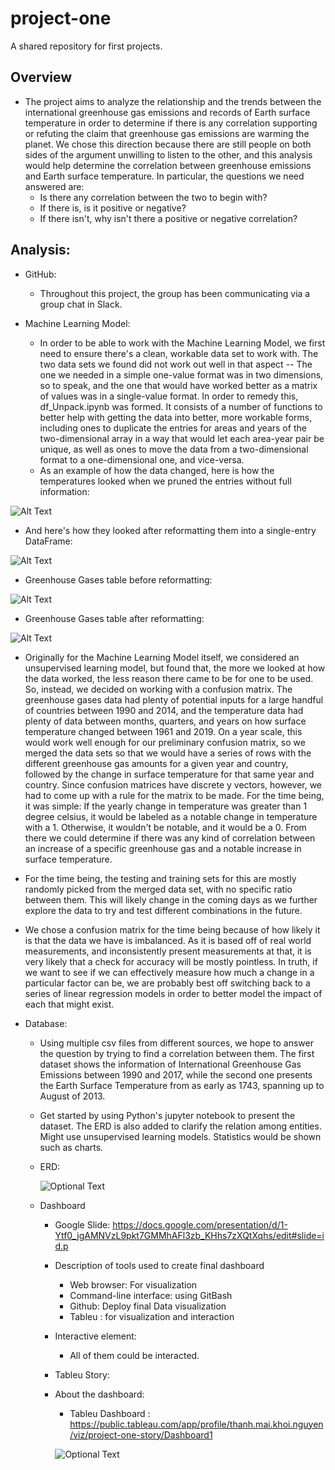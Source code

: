 # project-one
A shared repository for first projects.

## Overview

- The project aims to analyze the relationship and the trends between the international greenhouse gas emissions and records of Earth surface temperature in order to determine if there is any correlation supporting or refuting the claim that greenhouse gas emissions are warming the planet. We chose this direction because there are still people on both sides of the argument unwilling to listen to the other, and this analysis would help determine the correlation between greenhouse emissions and Earth surface temperature. In particular, the questions we need answered are:
  - Is there any correlation between the two to begin with?
  - If there is, is it positive or negative?
  - If there isn't, why isn't there a positive or negative correlation?

## Analysis:

- GitHub:
  - Throughout this project, the group has been communicating via a group chat in Slack.

- Machine Learning Model:
  - In order to be able to work with the Machine Learning Model, we first need to ensure there's a clean, workable data set to work with. The two data sets we found did not work out well in that aspect -- The one we needed in a simple one-value format was in two dimensions, so to speak, and the one that would have worked better as a matrix of values was in a single-value format. In order to remedy this, df_Unpack.ipynb was formed. It consists of a number of functions to better help with getting the data into better, more workable forms, including ones to duplicate the entries for areas and years of the two-dimensional array in a way that would let each area-year pair be unique, as well as ones to move the data from a two-dimensional format to a one-dimensional one, and vice-versa.
  - As an example of how the data changed, here is how the temperatures looked when we pruned the entries without full information:

![Alt Text](https://raw.githubusercontent.com/SirNancyTheNegative/project-one/main/Resources/Images/Tempdata_Before.png)

  - And here's how they looked after reformatting them into a single-entry DataFrame:

![Alt Text](https://raw.githubusercontent.com/SirNancyTheNegative/project-one/main/Resources/Images/Tempdata_After.png)

  - Greenhouse Gases table before reformatting:

![Alt Text](https://raw.githubusercontent.com/SirNancyTheNegative/project-one/main/Resources/Images/Gasdata_Before.png)

  - Greenhouse Gases table after reformatting:

![Alt Text](https://raw.githubusercontent.com/SirNancyTheNegative/project-one/main/Resources/Images/Gasdata_After.png)

  - Originally for the Machine Learning Model itself, we considered an unsupervised learning model, but found that, the more we looked at how the data worked, the less reason there came to be for one to be used. So, instead, we decided on working with a confusion matrix. The greenhouse gases data had plenty of potential inputs for a large handful of countries between 1990 and 2014, and the temperature data had plenty of data between months, quarters, and years on how surface temperature changed between 1961 and 2019. On a year scale, this would work well enough for our preliminary confusion matrix, so we merged the data sets so that we would have a series of rows with the different greenhouse gas amounts for a given year and country, followed by the change in surface temperature for that same year and country. Since confusion matrices have discrete y vectors, however, we had to come up with a rule for the matrix to be made. For the time being, it was simple: If the yearly change in temperature was greater than 1 degree celsius, it would be labeled as a notable change in temperature with a 1. Otherwise, it wouldn't be notable, and it would be a 0. From there we could determine if there was any kind of correlation between an increase of a specific greenhouse gas and a notable increase in surface temperature.
  - For the time being, the testing and training sets for this are mostly randomly picked from the merged data set, with no specific ratio between them. This will likely change in the coming days as we further explore the data to try and test different combinations in the future.
  - We chose a confusion matrix for the time being because of how likely it is that the data we have is imbalanced. As it is based off of real world measurements, and inconsistently present measurements at that, it is very likely that a check for accuracy will be mostly pointless. In truth, if we want to see if we can effectively measure how much a change in a particular factor can be, we are probably best off switching back to a series of linear regression models in order to better model the impact of each that might exist.
  
- Database:
  - Using multiple csv files from different sources, we hope to answer the question by trying to find a correlation between them. The first dataset shows the information of International Greenhouse Gas Emissions between 1990 and 2017, while the second one presents the Earth Surface Temperature from as early as 1743, spanning up to August of 2013.

  - Get started by using Python's jupyter notebook to present the dataset. The ERD is also added to clarify the relation among entities. Might use unsupervised learning models. Statistics would be shown such as charts.
 
  - ERD: 
   
     ![Optional Text](Resources/Images/ERD.png)
 
  - Dashboard
    
    - Google Slide: https://docs.google.com/presentation/d/1-Ytf0_jgAMNVzL9pkt7GMMhAFl3zb_KHhs7zXQtXqhs/edit#slide=id.p
    - Description of tools used to create final dashboard
       - Web browser: For visualization
       - Command-line interface: using GitBash
       - Github: Deploy final Data visualization
       - Tableu : for visualization and interaction
    - Interactive element:
       - All of them could be interacted.
    - Tableu Story: 
    - About the dashboard: 
       - Tableu Dashboard : https://public.tableau.com/app/profile/thanh.mai.khoi.nguyen/viz/project-one-story/Dashboard1
    
      ![Optional Text](Resources/dashboard1.PNG)
            

